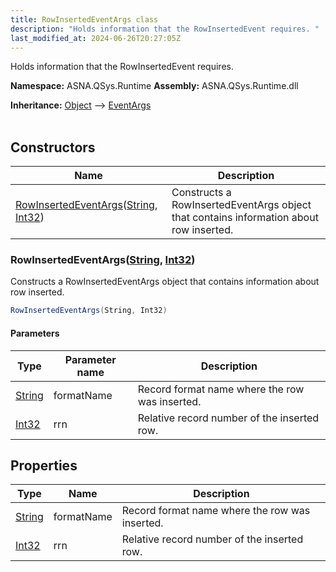 ```yaml
---
title: RowInsertedEventArgs class
description: "Holds information that the RowInsertedEvent requires. "
last_modified_at: 2024-06-26T20:27:05Z
---
```


Holds information that the RowInsertedEvent requires.

**Namespace:** ASNA.QSys.Runtime
**Assembly:** ASNA.QSys.Runtime.dll

**Inheritance:** [Object](https://docs.microsoft.com/en-us/dotnet/api/system.object) --> [EventArgs](https://learn.microsoft.com/en-us/dotnet/api/system.eventargs?view=net-8.0)
<br>
<br>

## Constructors

| Name | Description |
| --- | --- |
| [RowInsertedEventArgs](#rowinsertedeventargsstring-int32)([String](https://docs.microsoft.com/en-us/dotnet/api/system.string), [Int32](https://docs.microsoft.com/en-us/dotnet/api/system.int32)) | Constructs a RowInsertedEventArgs object that contains information about row inserted.

### RowInsertedEventArgs([String](https://docs.microsoft.com/en-us/dotnet/api/system.string), [Int32](https://docs.microsoft.com/en-us/dotnet/api/system.int32))

Constructs a RowInsertedEventArgs object that contains information about row inserted.

```cs
RowInsertedEventArgs(String, Int32)
```

#### Parameters

| Type | Parameter name | Description
| --- | --- | ---
| [String](https://docs.microsoft.com/en-us/dotnet/api/system.string) | formatName | Record format name where the row was inserted.
| [Int32](https://docs.microsoft.com/en-us/dotnet/api/system.int32) | rrn | Relative record number of the inserted row.

## Properties

| Type | Name | Description
| --- | --- | --- 
| [String](https://learn.microsoft.com/en-us/dotnet/api/system.string?view=net-8.0) | formatName | Record format name where the row was inserted. |
| [Int32](https://learn.microsoft.com/en-us/dotnet/csharp/language-reference/builtin-types/integral-numeric-types) | rrn | Relative record number of the inserted row. |

